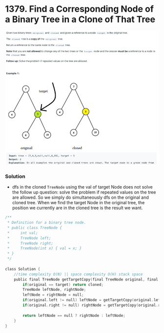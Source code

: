 # 1379. Find a Corresponding Node of a Binary Tree in a Clone of That Tree

![Untitled.png](Untitled.png)

### Solution

- dfs in the cloned `TreeNode` using the val of target Node does not solve the follow up question: solve the problem if repeated values on the tree are allowed. So we simply do simultaneously dfs on the original and cloned tree. When we find the target Node in the original tree, the position we currently are in the cloned tree is the result we want.

```c
/**
 * Definition for a binary tree node.
 * public class TreeNode {
 *     int val;
 *     TreeNode left;
 *     TreeNode right;
 *     TreeNode(int x) { val = x; }
 * }
 */

class Solution {
    //time complexity O(N) || space complexity O(H) stack space
    public final TreeNode getTargetCopy(final TreeNode original, final TreeNode cloned, final TreeNode target) {
        if(original == target) return cloned;
        TreeNode leftNode, rightNode;
        leftNode = rightNode = null;
        if(original.left != null) leftNode = getTargetCopy(original.left, cloned.left, target);
        if(original.right != null) rightNode = getTargetCopy(original.right, cloned.right, target);
        
        return leftNode == null ? rightNode : leftNode;
    }
}
```
